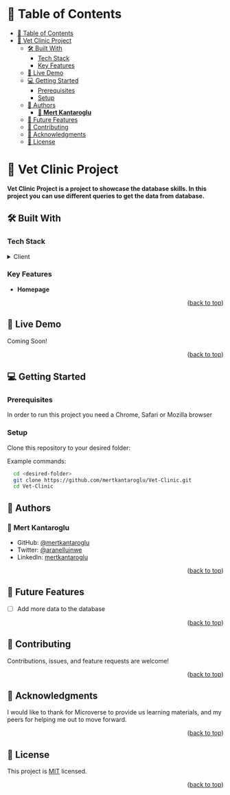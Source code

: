 <a name="readme-top"></a>

# 📗 Table of Contents

- [📗 Table of Contents](#-table-of-contents)
- [📖 Vet Clinic Project ](#-vet-clinic-project-)
  - [🛠 Built With ](#-built-with-)
    - [Tech Stack ](#tech-stack-)
    - [Key Features ](#key-features-)
  - [🚀 Live Demo ](#-live-demo-)
  - [💻 Getting Started ](#-getting-started-)
    - [Prerequisites ](#prerequisites-)
    - [Setup ](#setup-)
  - [👥 Authors ](#-authors-)
    - [👤 **Mert Kantaroglu**](#-mert-kantaroglu)
  - [🔭 Future Features ](#-future-features-)
  - [🤝 Contributing ](#-contributing-)
  - [🙏 Acknowledgments ](#-acknowledgments-)
  - [📝 License ](#-license-)

# 📖 Vet Clinic Project <a name="about-project"></a>

**Vet Clinic Project is a project to showcase the database skills. In this project you can use different queries to get the data from database.**

## 🛠 Built With <a name="built-with"></a>

### Tech Stack <a name="tech-stack"></a>

<details>
  <summary>Client</summary>
  <ul>
    <li>PostgreSQL</li>
  </ul>
</details>

### Key Features <a name="key-features"></a>

- **Homepage**

<p align="right">(<a href="#readme-top">back to top</a>)</p>

## 🚀 Live Demo <a name="live-demo"></a>

Coming Soon!

<p align="right">(<a href="#readme-top">back to top</a>)</p>

## 💻 Getting Started <a name="getting-started"></a>

### Prerequisites <a name="prerequisites"></a>

In order to run this project you need a Chrome, Safari or Mozilla browser

### Setup <a name="setup"></a>

Clone this repository to your desired folder:

Example commands:

```sh
  cd <desired-folder>
  git clone https://github.com/mertkantaroglu/Vet-Clinic.git
  cd Vet-Clinic
```

## 👥 Authors <a name="authors"></a>

### 👤 **Mert Kantaroglu**

- GitHub: [@mertkantaroglu](https://github.com/mertkantaroglu/)
- Twitter: [@aranelluinwe](https://twitter.com/aranelluinwe)
- LinkedIn: [mertkantaroglu](https://www.linkedin.com/in/mert-kantaroglu/)


<p align="right">(<a href="#readme-top">back to top</a>)</p>

## 🔭 Future Features <a name="future-features"></a>

- [ ] Add more data to the database

<p align="right">(<a href="#readme-top">back to top</a>)</p>

## 🤝 Contributing <a name="contributing"></a>

Contributions, issues, and feature requests are welcome!

<p align="right">(<a href="#readme-top">back to top</a>)</p>

## 🙏 Acknowledgments <a name="acknowledgements"></a>

I would like to thank for Microverse to provide us learning materials, and my peers for helping me out to move forward.

<p align="right">(<a href="#readme-top">back to top</a>)</p>

## 📝 License <a name="license"></a>

This project is [MIT](LICENSE) licensed.

<p align="right">(<a href="#readme-top">back to top</a>)</p>
